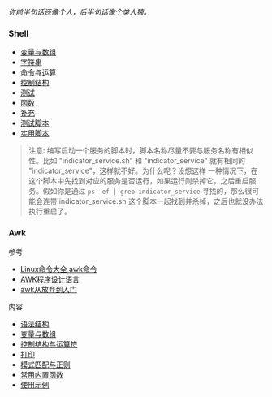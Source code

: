 
*你前半句话还像个人，后半句话像个类人猿。*

### Shell

- [变量与数组](Shell/01_变量与数组.md)
- [字符串](Shell/02_字符串.md)
- [命令与运算](Shell/03_命令与运算.md)
- [控制结构](Shell/04_控制结构.md)
- [测试](Shell/05_测试.md)
- [函数](Shell/06_函数.md)
- [补充](Shell/60_补充.md)
- [测试脚本](Shell/61_测试脚本.md)
- [实用脚本](Shell/62_实用脚本.md)

> 注意:
> 编写启动一个服务的脚本时，脚本名称尽量不要与服务名称有相似性。比如 "indicator_service.sh" 
> 和 "indicator_service" 就有相同的 "indicator_service"，这样就不好。为什么呢？设想这样
> 一种情况下，在这个脚本中先找到对应的服务是否运行，如果运行则杀掉它，之后重启服务。假如你是通过
> `ps -ef | grep indicator_service` 寻找的，那么很可能会连带 indicator_service.sh 
> 这个脚本一起找到并杀掉，之后也就没办法执行重启了。

### Awk

参考
- [Linux命令大全 awk命令](https://man.linuxde.net/awk)
- [AWK程序设计语言](https://awk.readthedocs.io/en/latest/index.html)
- [awk从放弃到入门](http://www.zsythink.net/archives/tag/awk/)

内容
- [语法结构](Awk/01_语法结构.md)
- [变量与数组](Awk/02_变量与数组.md)
- [控制结构与运算符](Awk/03_控制结构与运算符.md)
- [打印](Awk/04_打印.md)
- [模式匹配与正则](Awk/05_模式匹配与正则.md)
- [常用内置函数](Awk/06_常用内置函数.md)
- [使用示例](Awk/07_使用示例.md)
